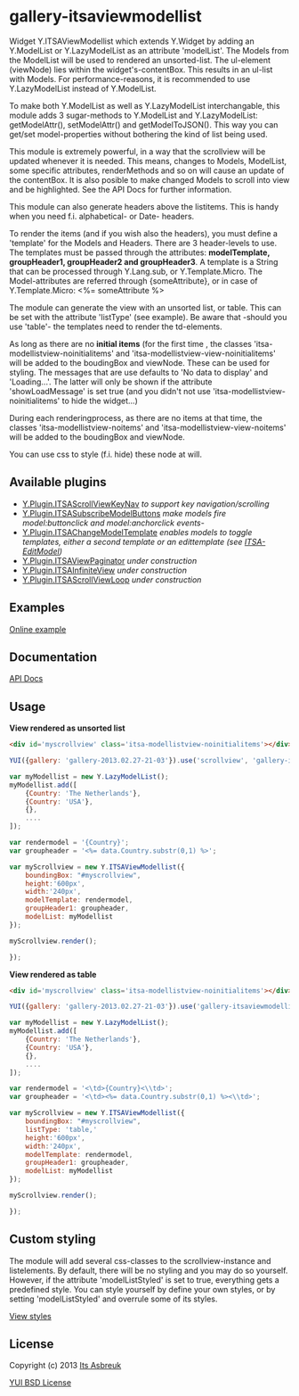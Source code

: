 gallery-itsaviewmodellist
=========================


Widget Y.ITSAViewModellist which extends Y.Widget by adding an Y.ModelList or Y.LazyModelList as an attribute 'modelList'.
The Models from the ModelList will be used to rendered an unsorted-list. The ul-element (viewNode) lies within the widget's-contentBox.
This results in an ul-list with Models. For performance-reasons, it is recommended to use Y.LazyModelList instead of Y.ModelList.

To make both Y.ModelList as well as Y.LazyModelList interchangable, this module adds 3 sugar-methods to Y.ModelList and Y.LazyModelList:
getModelAttr(), setModelAttr() and getModelToJSON(). This way you can get/set model-properties without bothering the kind of list being used.

This module is extremely powerful, in a way that the scrollview will be updated whenever it is needed. This means, changes to Models, ModelList,
some specific attributes, renderMethods and so on will cause an update of the contentBox. It is also posible to make changed Models to scroll
into view and be highlighted. See the API Docs for further information.

This module can also generate headers above the listitems. This is handy when you need f.i. alphabetical- or Date- headers.

To render the items (and if you wish also the headers), you must define a 'template' for the Models and Headers. There are 3 header-levels to use.
The templates must be passed through the attributes: <b>modelTemplate, groupHeader1, groupHeader2 and groupHeader3</b>. A template is a String that can
be processed through Y.Lang.sub, or Y.Template.Micro. The Model-attributes are referred through {someAttribute}, or in case of
Y.Template.Micro: <%= someAttribute %>

The module can generate the view with an unsorted list, or table. This can be set with the attribute 'listType' (see example). Be aware that
-should you use 'table'- the templates need to render the td-elements.

As long as there are no <b>initial items</b> (for the first time , the classes 'itsa-modellistview-noinitialitems' and
'itsa-modellistview-view-noinitialitems' will be added to the boudingBox and viewNode. These can be used for styling. The messages that are use defaults
to 'No data to display' and 'Loading...'. The latter will only be shown if the attribute 'showLoadMessage' is set true (and you didn't not use
'itsa-modellistview-noinitialitems' to hide the widget...)

During each renderingprocess, as there are no items at that time, the classes 'itsa-modellistview-noitems' and
'itsa-modellistview-view-noitems' will be added to the boudingBox and viewNode.

You can use css to style (f.i. hide) these node at will.


Available plugins
-----------------
* [Y.Plugin.ITSAScrollViewKeyNav](src/gallery-itsascrollviewkeynav) <i>to support key navigation/scrolling</i>
* [Y.Plugin.ITSASubscribeModelButtons](src/gallery-itsasubscribemodelbuttons) <i>make models fire model:buttonclick and model:anchorclick events-</i>
* [Y.Plugin.ITSAChangeModelTemplate](src/gallery-itsachangemodeltemplate) <i>enables models to toggle templates, either a second template or an edittemplate (see [ITSA-EditModel](src/gallery-itsaeditmodel))</i>
* [Y.Plugin.ITSAViewPaginator](src/gallery-itsaviewpaginator) <i>under construction</i>
* [Y.Plugin.ITSAInfiniteView](src/gallery-itsaviewpaginator) <i>under construction</i>
* [Y.Plugin.ITSAScrollViewLoop](src/gallery-itsascrollviewloop) <i>under construction</i>

Examples
--------
[Online example](http://projects.itsasbreuk.nl/examples/ITSAScrollViewModellist/index.html)

Documentation
--------------
[API Docs](http://projects.itsasbreuk.nl/apidocs/classes/ITSACalendarMarkedDates.html)

Usage
-----

<b>View rendered as unsorted list</b>
```html
<div id='myscrollview' class='itsa-modellistview-noinitialitems'></div>
```
```js
YUI({gallery: 'gallery-2013.02.27-21-03'}).use('scrollview', 'gallery-itsaviewmodellist', 'lazy-model-list', function(Y) {

var myModellist = new Y.LazyModelList();
myModellist.add([
    {Country: 'The Netherlands'},
    {Country: 'USA'},
    {},
    ....
]);

var rendermodel = '{Country}';
var groupheader = '<%= data.Country.substr(0,1) %>';

var myScrollview = new Y.ITSAViewModellist({
    boundingBox: "#myscrollview",
    height:'600px',
    width:'240px',
    modelTemplate: rendermodel,
    groupHeader1: groupheader,
    modelList: myModellist
});

myScrollview.render();

});
```

<b>View rendered as table</b>
```html
<div id='myscrollview' class='itsa-modellistview-noinitialitems'></div>
```
```js
YUI({gallery: 'gallery-2013.02.27-21-03'}).use('gallery-itsaviewmodellist', 'lazy-model-list', function(Y) {

var myModellist = new Y.LazyModelList();
myModellist.add([
    {Country: 'The Netherlands'},
    {Country: 'USA'},
    {},
    ....
]);

var rendermodel = '<\td>{Country}<\\td>';
var groupheader = '<\td><%= data.Country.substr(0,1) %><\\td>';

var myScrollview = new Y.ITSAViewModellist({
    boundingBox: "#myscrollview",
    listType: 'table,'
    height:'600px',
    width:'240px',
    modelTemplate: rendermodel,
    groupHeader1: groupheader,
    modelList: myModellist
});

myScrollview.render();

});
```

Custom styling
--------------

The module will add several css-classes to the scrollview-instance and listelements. By default, there will be no styling and you
may do so yourself. However, if the attribute 'modelListStyled' is set to true, everything gets a predefined style. You can style yourself
by define your own styles, or by setting 'modelListStyled' and overrule some of its styles.

[View styles](src/assets/gallery-itsaviewmodellist-core.css)

License
-------

Copyright (c) 2013 [Its Asbreuk](http://http://itsasbreuk.nl)

[YUI BSD License](http://developer.yahoo.com/yui/license.html)
